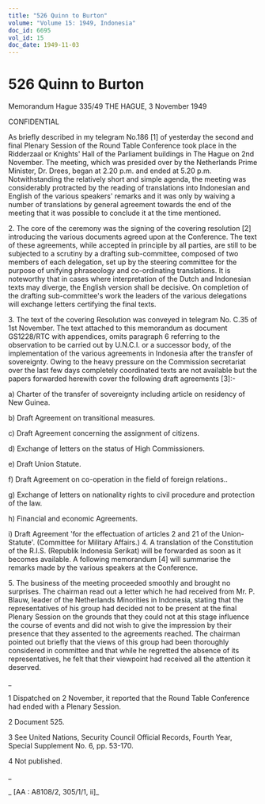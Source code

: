 ```yaml
---
title: "526 Quinn to Burton"
volume: "Volume 15: 1949, Indonesia"
doc_id: 6695
vol_id: 15
doc_date: 1949-11-03
---
```


# 526 Quinn to Burton

Memorandum Hague 335/49 THE HAGUE, 3 November 1949

CONFIDENTIAL

As briefly described in my telegram No.186 [1] of yesterday the second and final Plenary Session of the Round Table Conference took place in the Ridderzaal or Knights' Hall of the Parliament buildings in The Hague on 2nd November. The meeting, which was presided over by the Netherlands Prime Minister, Dr. Drees, began at 2.20 p.m. and ended at 5.20 p.m. Notwithstanding the relatively short and simple agenda, the meeting was considerably protracted by the reading of translations into Indonesian and English of the various speakers' remarks and it was only by waiving a number of translations by general agreement towards the end of the meeting that it was possible to conclude it at the time mentioned.

2\. The core of the ceremony was the signing of the covering resolution [2] introducing the various documents agreed upon at the Conference. The text of these agreements, while accepted in principle by all parties, are still to be subjected to a scrutiny by a drafting sub-committee, composed of two members of each delegation, set up by the steering committee for the purpose of unifying phraseology and co-ordinating translations. It is noteworthy that in cases where interpretation of the Dutch and Indonesian texts may diverge, the English version shall be decisive. On completion of the drafting sub-committee's work the leaders of the various delegations will exchange letters certifying the final texts.

3\. The text of the covering Resolution was conveyed in telegram No. C.35 of 1st November. The text attached to this memorandum as document GS1228/RTC with appendices, omits paragraph 6 referring to the observation to be carried out by U.N.C.I. or a successor body, of the implementation of the various agreements in Indonesia after the transfer of sovereignty. Owing to the heavy pressure on the Commission secretariat over the last few days completely coordinated texts are not available but the papers forwarded herewith cover the following draft agreements [3]:-

a) Charter of the transfer of sovereignty including article on residency of New Guinea.

b) Draft Agreement on transitional measures.

c) Draft Agreement concerning the assignment of citizens.

d) Exchange of letters on the status of High Commissioners.

e) Draft Union Statute.

f) Draft Agreement on co-operation in the field of foreign relations..

g) Exchange of letters on nationality rights to civil procedure and protection of the law.

h) Financial and economic Agreements.

i) Draft Agreement 'for the effectuation of articles 2 and 21 of the Union-Statute'. (Committee for Military Affairs.) 4. A translation of the Constitution of the R.I.S. (Republik Indonesia Serikat) will be forwarded as soon as it becomes available. A following memorandum [4] will summarise the remarks made by the various speakers at the Conference.

5\. The business of the meeting proceeded smoothly and brought no surprises. The chairman read out a letter which he had received from Mr. P. Blauw, leader of the Netherlands Minorities in Indonesia, stating that the representatives of his group had decided not to be present at the final Plenary Session on the grounds that they could not at this stage influence the course of events and did not wish to give the impression by their presence that they assented to the agreements reached. The chairman pointed out briefly that the views of this group had been thoroughly considered in committee and that while he regretted the absence of its representatives, he felt that their viewpoint had received all the attention it deserved.

_

1 Dispatched on 2 November, it reported that the Round Table Conference had ended with a Plenary Session.

2 Document 525.

3 See United Nations, Security Council Official Records, Fourth Year, Special Supplement No. 6, pp. 53-170.

4 Not published.

_

_ [AA : A8108/2, 305/1/1, ii]_
